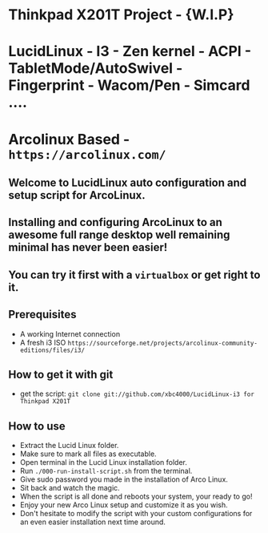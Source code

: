# Thinkpad X201T Project - {W.I.P}
# LucidLinux - I3 - Zen kernel - ACPI - TabletMode/AutoSwivel - Fingerprint - Wacom/Pen - Simcard ....
# Arcolinux Based - `https://arcolinux.com/`

## Welcome to LucidLinux auto configuration and setup script for ArcoLinux.
## Installing and configuring ArcoLinux to an awesome full range desktop well remaining minimal has never been easier!
## You can try it first with a `virtualbox` or get right to it.

## Prerequisites

- A working Internet connection
- A fresh i3 ISO `https://sourceforge.net/projects/arcolinux-community-editions/files/i3/`

## How to get it with git
- get the script: `git clone git://github.com/xbc4000/LucidLinux-i3 for Thinkpad X201T`

## How to use
- Extract the Lucid Linux folder.
- Make sure to mark all files as executable.
- Open terminal in the Lucid Linux installation folder.
- Run `./000-run-install-script.sh` from the terminal.
- Give sudo password you made in the installation of Arco Linux.
- Sit back and watch the magic.
- When the script is all done and reboots your system, your ready to go!
- Enjoy your new Arco Linux setup and customize it as you wish.
- Don't hesitate to modify the script with your custom configurations for an even easier installation next time around.
